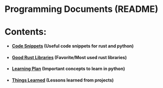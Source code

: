 # Programming Documents (README)

# Contents:
- #### [Code Snippets](https://aron-aitf.github.io/programing_documents/docs/code_snippets.html) (Useful code snippets for rust and python)
- #### [Good Rust Libraries](https://aron-aitf.github.io/programing_documents/docs/good_rust_libraries.html) (Favorite/Most used rust libraries)
- #### [Learning Plan](https://aron-aitf.github.io/programing_documents/docs/learning_plan.html) (Important concepts to learn in python)
- #### [Things Learned](https://aron-aitf.github.io/programing_documents/docs/things_learned.html) (Lessons learned from projects)